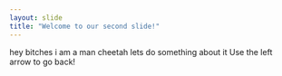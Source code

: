 ```yaml
---
layout: slide
title: "Welcome to our second slide!"
---
```

hey bitches i am a man cheetah lets do something about it
Use the left arrow to go back!
